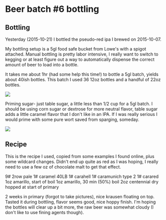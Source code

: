 # Beer batch #6 bottling

## Bottling

Yesterday (2015-10-21) I bottled the pseudo-red ipa I brewed on 2015-10-07.

My bottling setup is a 5gl food safe bucket from Lowe's with a spigot attached.
Manual bottling is pretty labor intensive, I really want to switch to kegging or
at least figure out a way to automatically dispense the correct amount of beer
to load into a bottle.

It takes me about 1hr (had some help this time!) to bottle a 5gl batch, yields
about 40ish bottles. This batch I used 36 12oz bottles and a handful of 22oz
bottles.

[![](http://2.bp.blogspot.com/-QNNJVdMY_Dc/VijhB6OzhUI/AAAAAAAAEoY/1a7dOOjPARE/s320/20151021_185357.jpg)](http://2.bp.blogspot.com/-QNNJVdMY_Dc/VijhB6OzhUI/AAAAAAAAEoY/1a7dOOjPARE/s1600/20151021_185357.jpg)

Priming sugar- just table sugar, a little less than 1/2 cup for a 5gl batch. I
should be using corn sugar or dextrose for more neutral flavor, table sugar adds
a little caramel flavor that I don't like in an IPA. If I was really serious I
would prime with some pure wort saved from sparging, someday.

[![](http://1.bp.blogspot.com/-l9Uu6rvvkO8/VijhBwrCdxI/AAAAAAAAEoc/EDc6-G7YiEs/s320/20151021_183846.jpg)](http://1.bp.blogspot.com/-l9Uu6rvvkO8/VijhBwrCdxI/AAAAAAAAEoc/EDc6-G7YiEs/s1600/20151021_183846.jpg)

## Recipe

This is the recipe I used, copied from some examples I found online, plus some
wildcard changes. Didn't end up quite as red as I was hoping, I really need to
use a few oz of chocolate malt to get that effect.

9# 2row pale 1# caramel 40LB 1# carahell 1# caramunich type 2 1# carared 1oz
amarillo, start of boil 1oz amarillo, 30 min (50%) boil 2oz centennial dry
hopped at start of primary

2 weeks in primary (forgot to take pictures), nice krausen floating on top.
Tasted it during bottling, flavor seems good, nice hoppy finish. I'm hoping the
bottles will clear up a bit more, the raw beer was somewhat cloudy (I don't like
to use fining agents though).
